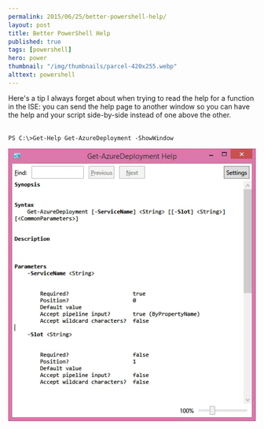 ```yaml
---
permalink: 2015/06/25/better-powershell-help/
layout: post
title: Better PowerShell Help
published: true
tags: [powershell]
hero: power
thumbnail: "/img/thumbnails/parcel-420x255.webp"
alttext: powershell
---
```


Here's a tip I always forget about when trying to read the help for a function in the ISE: you can send the
help page to another window so you can have the help and your script side-by-side instead of one above the other.

```

PS C:\>Get-Help Get-AzureDeployment -ShowWindow

```

![show](/img/posts/better-powershell-help/help.webp "Show Help")
